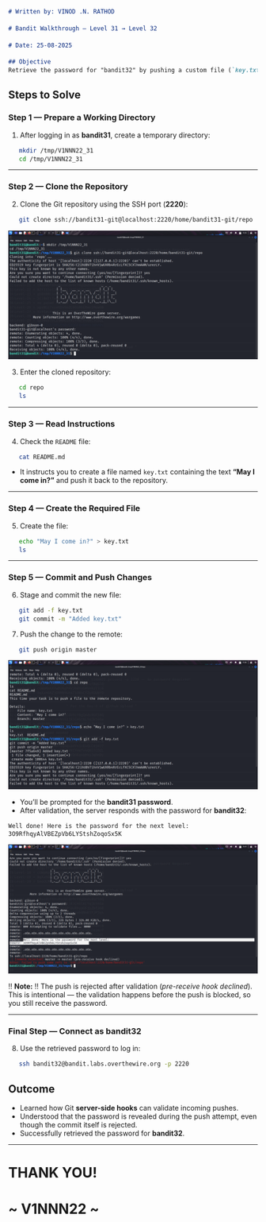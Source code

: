 ```markdown
# Written by: VINOD .N. RATHOD  

# Bandit Walkthrough — Level 31 → Level 32  

# Date: 25-08-2025  

## Objective  
Retrieve the password for "bandit32" by pushing a custom file (`key.txt`) with the phrase “May I come in?” into the Git repository.  
```

## **Steps to Solve**

### Step 1 — Prepare a Working Directory

1. After logging in as **bandit31**, create a temporary directory:

```bash
   mkdir /tmp/V1NNN22_31
   cd /tmp/V1NNN22_31
```

---

### Step 2 — Clone the Repository

2. Clone the Git repository using the SSH port (**2220**):

```bash
   git clone ssh://bandit31-git@localhost:2220/home/bandit31-git/repo
```

![Git clone](Assets/level-31.1.png)

3. Enter the cloned repository:

```bash
   cd repo
   ls
```

---

### Step 3 — Read Instructions

4. Check the `README` file:

```bash
   cat README.md
```

* It instructs you to create a file named `key.txt` containing the text **“May I come in?”** and push it back to the repository.

---

### Step 4 — Create the Required File

5. Create the file:

```bash
   echo "May I come in?" > key.txt
   ls
```

---

### Step 5 — Commit and Push Changes

6. Stage and commit the new file:

```bash
   git add -f key.txt
   git commit -m "Added key.txt"
```

7. Push the change to the remote:

```bash
   git push origin master
```

![README instructions, creating key.txt, commit & push](Assets/level-31.2.png)


* You’ll be prompted for the **bandit31 password**.
* After validation, the server responds with the password for **bandit32**:

```
Well done! Here is the password for the next level:
3O9RfhqyAlVBEZpVb6LYStshZoqoSx5K
```

![Password reveal](Assets/level-31.png)


!! **Note:** !! The push is rejected after validation (*pre-receive hook declined*). This is intentional — the validation happens before the push is blocked, so you still receive the password.

---

### Final Step — Connect as bandit32

8. Use the retrieved password to log in:

```bash
   ssh bandit32@bandit.labs.overthewire.org -p 2220
```

## **Outcome**

* Learned how Git **server-side hooks** can validate incoming pushes.
* Understood that the password is revealed during the push attempt, even though the commit itself is rejected.
* Successfully retrieved the password for **bandit32**.

---

# THANK YOU!

# \~ **V1NNN22** \~

